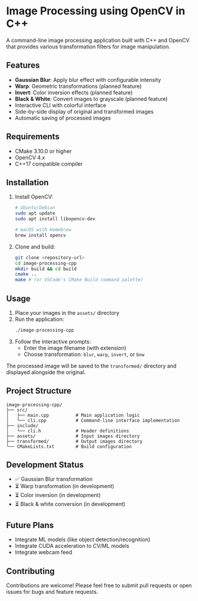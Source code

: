 # Image Processing using OpenCV in C++

A command-line image processing application built with C++ and OpenCV that provides various transformation filters for image manipulation.

## Features

- **Gaussian Blur**: Apply blur effect with configurable intensity
- **Warp**: Geometric transformations (planned feature)
- **Invert**: Color inversion effects (planned feature) 
- **Black & White**: Convert images to grayscale (planned feature)
- Interactive CLI with colorful interface
- Side-by-side display of original and transformed images
- Automatic saving of processed images

## Requirements

- CMake 3.10.0 or higher
- OpenCV 4.x
- C++17 compatible compiler

## Installation

1. Install OpenCV:
   ```bash
   # Ubuntu/Debian
   sudo apt update
   sudo apt install libopencv-dev

   # macOS with Homebrew
   brew install opencv
   ```

2. Clone and build:
   ```bash
   git clone <repository-url>
   cd image-processing-cpp
   mkdir build && cd build
   cmake ..
   make # (or VSCode's CMake Build command palette)
   ```

## Usage

1. Place your images in the `assets/` directory
2. Run the application:
   ```bash
   ./image-processing-cpp
   ```
3. Follow the interactive prompts:
   - Enter the image filename (with extension)
   - Choose transformation: `blur`, `warp`, `invert`, or `bnw`

The processed image will be saved to the `transformed/` directory and displayed alongside the original.

## Project Structure

```
image-processing-cpp/
├── src/
│   ├── main.cpp          # Main application logic
│   └── cli.cpp           # Command-line interface implementation
├── include/
│   └── cli.h             # Header definitions
├── assets/               # Input images directory
├── transformed/          # Output images directory
└── CMakeLists.txt        # Build configuration
```

## Development Status

- ✅ Gaussian Blur transformation
- ⏳ Warp transformation (in development)
- ⏳ Color inversion (in development)
- ⏳ Black & white conversion (in development)

## Future Plans
- Integrate ML models (like object detection/recognition)
- Integrate CUDA acceleration to CV/ML models
- Integrate webcam feed

## Contributing

Contributions are welcome! Please feel free to submit pull requests or open issues for bugs and feature requests.
